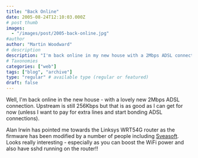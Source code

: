 ```yaml
---
title: "Back Online"
date: 2005-08-24T12:10:03.000Z
# post thumb
images:
  - "/images/post/2005-back-online.jpg"
#author
author: "Martin Woodward"
# description
description: "I'm back online in my new house with a 2Mbps ADSL connection and exploring the capabilities of the Linksys WRT54G router."
# Taxonomies
categories: ["web"]
tags: ["blog", "archive"]
type: "regular" # available type (regular or featured)
draft: false
---
```


Well, I'm back online in the new house - with a lovely new 2Mbps ADSL connection. Upstream is still 256Kbps but that is as good as I can get for now (unless I want to pay for extra lines and start bonding ADSL connections).

Alan Irwin has pointed me towards the Linksys WRT54G router as the firmware has been modified by a number of people including [Sveasoft](http://www.sveasoft.com/). Looks really interesting - especially as you can boost the WiFi power and also have sshd running on the router!!
